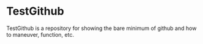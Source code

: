 # TestGithub
TestGithub is a repository for showing the bare minimum of github and how to maneuver, function, etc. 
